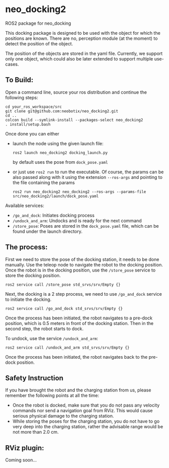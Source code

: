 # neo_docking2
ROS2 package for neo_docking

This docking package is designed to be used with the object for which the positions are known. There are no, perception module (at the moment) to detect the position of the object. 

The position of the objects are stored in the yaml file. Currently, we support only one object, which could also be later extended to support multiple use-cases. 

## To Build:

Open a command line, source your ros distribution and continue the following steps:

```
cd your_ros_workspace/src
git clone git@github.com:neobotix/neo_docking2.git
cd ..
colcon build --symlink-install --packages-select neo_docking2
. install/setup.bash
```

Once done you can either 
  * launch the node using the given launch file:
  
    ```ros2 launch neo_docking2 docking_launch.py```

    by default uses the pose from  `dock_pose.yaml`
  
  * or just use `ros2 run` to run the executable. Of course, the params can be also passed along with it using the extension `--ros-args` and pointing to the file containing the params
  
    ```ros2 run neo_docking2 neo_docking2 --ros-args --params-file src/neo_docking2/launch/dock_pose.yaml```

Available services:
  * `/go_and_dock`: Initiates docking process
  * `/undock_and_arm`: Undocks and is ready for the next command
  * `/store_pose`: Poses are stored in the `dock_pose.yaml` file, which can be found under the launch directory. 

## The process:

First we need to store the pose of the docking station, it needs to be done manually. Use the teleop node to navigate the robot to the docking position. Once the robot is in the docking position, use the `/store_pose` service to store the docking position. 

```ros2 service call /store_pose std_srvs/srv/Empty {}```

Next, the docking is a 2 step process, we need to use `/go_and_dock` service to initiate the docking. 

```ros2 service call /go_and_dock std_srvs/srv/Empty {} ```

Once the process has been initiated, the robot navigates to a pre-dock position, which is 0.5 meters in front of the docking station. Then in the second step, the robot starts to dock. 

To undock, use the service `/undock_and_arm`:

```ros2 service call /undock_and_arm std_srvs/srv/Empty {} ```

Once the process has been initiated, the robot navigates back to the pre-dock position.

## Safety Instruction

If you have brought the robot and the charging station from us, please remember the following points at all the time:

 - Once the robot is docked, make sure that you do not pass any velocity commands nor send a navigation goal from RViz. This would cause serious physical damage to the charging station.
 - While storing the poses for the charging station, you do not have to go very deep into the charging station, rather the advisable range would be not more than 2.0 cm.
  
## RViz plugin:

Coming soon... 
